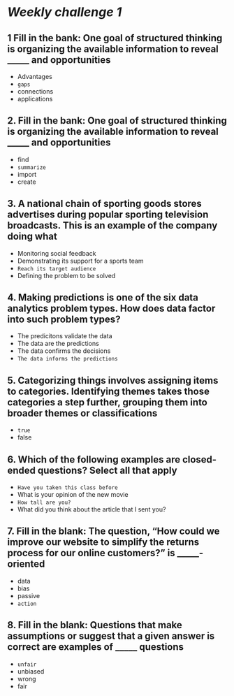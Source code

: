 # *Weekly challenge 1*

## 1 Fill in the bank: One goal of structured thinking is organizing the available information to reveal _____ and opportunities

- Advantages
- `gaps`
- connections
- applications

## 2. Fill in the bank: One goal of structured thinking is organizing the available information to reveal _____ and opportunities

- find
- `summarize`
- import
- create

## 3. A national chain of sporting goods stores advertises during popular sporting television broadcasts. This is an example of the company doing what

- Monitoring social feedback
- Demonstrating its support for a sports team
- `Reach its target audience`
- Defining the problem to be solved

## 4. Making predictions is one of the six data analytics problem types. How does data factor into such problem types?

- The predicitons validate the data
- The data are the predictions
- The data confirms the decisions
- `The data informs the predictions`

## 5. Categorizing things involves assigning items to categories. Identifying themes takes those categories a step further, grouping them into broader themes or classifications

- `true`
- false

## 6. Which of the following examples are closed-ended questions? Select all that apply

- `Have you taken this class before`
- What is your opinion of the new movie
- `How tall are you?`
- What did you think about the article that I sent you?

## 7. Fill in the blank: The question, “How could we improve our website to simplify the returns process for our online customers?” is _____-oriented

- data
- bias
- passive
- `action`

## 8. Fill in the blank: Questions that make assumptions or suggest that a given answer is correct are examples of _____ questions

- `unfair`
- unbiased
- wrong
- fair
